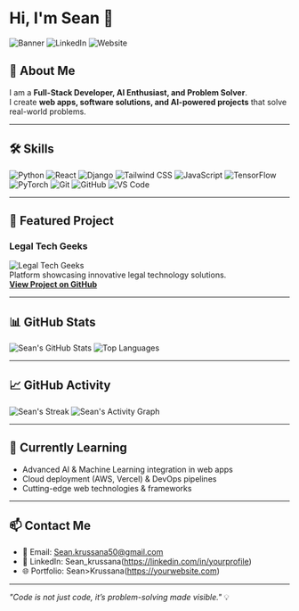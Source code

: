 # Hi, I'm Sean 👋

![Banner](https://img.shields.io/badge/Full-Stack-Developer-blue?style=flat-square)
![LinkedIn](https://img.shields.io/badge/LinkedIn-0077B5?style=flat-square&logo=linkedin&logoColor=white)
![Website](https://img.shields.io/badge/Portfolio-💻-green?style=flat-square)

## 🚀 About Me
I am a **Full-Stack Developer, AI Enthusiast, and Problem Solver**.  
I create **web apps, software solutions, and AI-powered projects** that solve real-world problems.  

---

## 🛠️ Skills
![Python](https://img.shields.io/badge/Python-3776AB?style=for-the-badge&logo=python&logoColor=white)
![React](https://img.shields.io/badge/React-61DAFB?style=for-the-badge&logo=react&logoColor=black)
![Django](https://img.shields.io/badge/Django-092E20?style=for-the-badge&logo=django&logoColor=white)
![Tailwind CSS](https://img.shields.io/badge/Tailwind_CSS-38B2AC?style=for-the-badge&logo=tailwind-css&logoColor=white)
![JavaScript](https://img.shields.io/badge/JavaScript-F7DF1E?style=for-the-badge&logo=javascript&logoColor=black)
![TensorFlow](https://img.shields.io/badge/TensorFlow-FF6F00?style=for-the-badge&logo=tensorflow&logoColor=white)
![PyTorch](https://img.shields.io/badge/PyTorch-EE4C2C?style=for-the-badge&logo=PyTorch&logoColor=white)
![Git](https://img.shields.io/badge/Git-F05032?style=for-the-badge&logo=git&logoColor=white)
![GitHub](https://img.shields.io/badge/GitHub-181717?style=for-the-badge&logo=github&logoColor=white)
![VS Code](https://img.shields.io/badge/VS_Code-007ACC?style=for-the-badge&logo=visual-studio-code&logoColor=white)

---

## 🌟 Featured Project
### Legal Tech Geeks
![Legal Tech Geeks](https://raw.githubusercontent.com/Legal-Tech-Geeks/legal-tech-army/main/assets/preview.png)  
Platform showcasing innovative legal technology solutions.  
**[View Project on GitHub](https://github.com/Legal-Tech-Geeks/legal-tech-army)**  

---

## 📊 GitHub Stats
![Sean's GitHub Stats](https://github-readme-stats.vercel.app/api?username=Seank3&show_icons=true&theme=radical)
![Top Languages](https://github-readme-stats.vercel.app/api/top-langs/?username=Seank3&layout=compact&theme=radical)

---

## 📈 GitHub Activity
![Sean's Streak](https://github-readme-streak-stats.herokuapp.com/?user=Seank3&theme=radical)
![Sean's Activity Graph](https://activity-graph.herokuapp.com/graph?username=Seank3&theme=react-dark&hide_border=true)

---

## 🌱 Currently Learning
- Advanced AI & Machine Learning integration in web apps  
- Cloud deployment (AWS, Vercel) & DevOps pipelines  
- Cutting-edge web technologies & frameworks  

---

## 📫 Contact Me
- 📧 Email: Sean.krussana50@gmail.com
- 🔗 LinkedIn: Sean_krussana(https://linkedin.com/in/yourprofile)  
- 🌐 Portfolio: Sean>Krussana(https://yourwebsite.com)  

---

*"Code is not just code, it’s problem-solving made visible."* 💡


